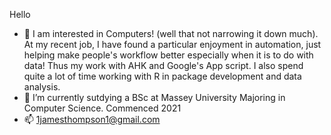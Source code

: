 Hello
- 👀 I am interested in Computers! (well that not narrowing it down much). At my recent job, I have found a particular enjoyment in automation, just helping make people's workflow better especially when it is to do with data! Thus my work with AHK and Google's App script. I also spend quite a lot of time working with R in package development and data analysis.
- 🌱 I’m currently sutdying a BSc at Massey University Majoring in Computer Science. Commenced 2021
- 📫 1jamesthompson1@gmail.com
